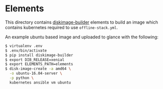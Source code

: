# Elements
This directory contains [diskimage-builder](https://github.com/openstack/diskimage-builder)
elements to build an image which contains kubernetes required to use `offline-stack.yml`.


An example ubuntu based image and uploaded to glance with the following:
```sh
$ virtualenv .env
$ .env/bin/activate
$ pip install diskimage-builder
$ export DIB_RELEASE=xenial
$ export ELEMENTS_PATH=elements
$ disk-image-create -a amd64 \
  -o ubuntu-16.04-server \
  -p python \
  kubernetes ansible vm ubuntu 
```